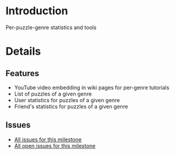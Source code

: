 # Introduction #

Per-puzzle-genre statistics and tools

# Details #

## Features ##

  * YouTube video embedding in wiki pages for per-genre tutorials
  * List of puzzles of a given genre
  * User statistics for puzzles of a given genre
  * Friend's statistics for puzzles of a given genre

## Issues ##

  * [All issues for this milestone](http://code.google.com/p/puzzlebazar/issues/list?can=1&q=label:Milestone-V1-3&cells=tiles)
  * [All open issues for this milestone](http://code.google.com/p/puzzlebazar/issues/list?can=2&q=label:Milestone-V1-3&cells=tiles)